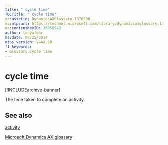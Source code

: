 ```yaml
---
title: " cycle time"
TOCTitle: " cycle time"
ms:assetid: DynamicsAXGlossary.1370598
ms:mtpsurl: https://technet.microsoft.com/library/dynamicsaxglossary.1370598(v=AX.60)
ms:contentKeyID: 36056942
author: tonyafehr
ms.date: 08/25/2014
mtps_version: v=AX.60
f1_keywords:
- Glossary.cycle time
---
```


# cycle time


[!INCLUDE[archive-banner](includes/archive-banner.md)]

The time taken to complete an activity.

## See also

[activity](activity.md)

[Microsoft Dynamics AX glossary](glossary/microsoft-dynamics-ax-glossary.md)

  


